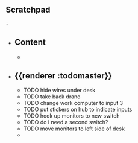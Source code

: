 ## Scratchpad
	-
- ## Content
	-
- ## {{renderer :todomaster}}
	- TODO hide wires under desk
	- TODO take back drano
	- TODO change work computer to input 3
	- TODO put stickers on hub to indicate inputs
	- TODO hook up monitors to new switch
	- TODO do i need a second switch?
	- TODO move monitors to left side of desk
	-